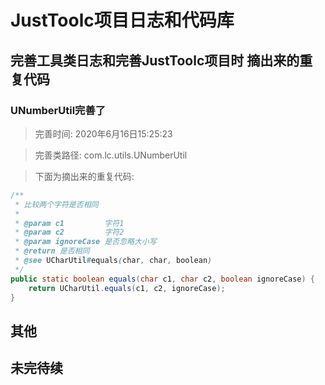# JustToolc项目日志和代码库

## 完善工具类日志和完善JustToolc项目时 摘出来的重复代码

### UNumberUtil完善了 
> 完善时间: 2020年6月16日15:25:23

> 完善类路径: com.lc.utils.UNumberUtil

> 下面为摘出来的重复代码: 
```java
/**
 * 比较两个字符是否相同
 *
 * @param c1         字符1
 * @param c2         字符2
 * @param ignoreCase 是否忽略大小写
 * @return 是否相同
 * @see UCharUtil#equals(char, char, boolean)
 */
public static boolean equals(char c1, char c2, boolean ignoreCase) {
    return UCharUtil.equals(c1, c2, ignoreCase);
}
```

## 其他

## 未完待续
